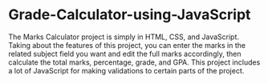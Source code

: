 # Grade-Calculator-using-JavaScript
The Marks Calculator project is simply in HTML, CSS, and JavaScript. Taking about the features of this project, you can enter the marks in the related subject field you want and edit the full marks accordingly, then calculate the total marks, percentage, grade, and GPA. This project includes a lot of JavaScript for making validations to certain parts of the project.
